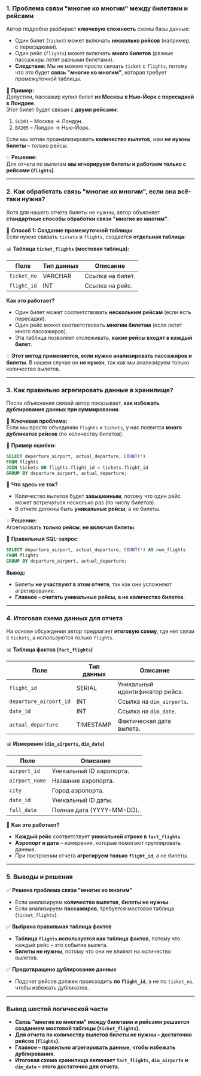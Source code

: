 ### **1. Проблема связи "многие ко многим" между билетами и рейсами**

Автор подробно разбирает **ключевую сложность** схемы базы данных:

- Один билет (`ticket`) может включать **несколько рейсов** (например, с пересадками).
- Один рейс (`flights`) может включать **много билетов** (разные пассажиры летят разными билетами).
- **Следствие:** Мы не можем просто связать `ticket` с `flights`, потому что это будет **связь "многие ко многим"**, которая требует промежуточной таблицы.

📌 **Пример:**  
Допустим, пассажир купил билет **из Москвы в Нью-Йорк с пересадкой в Лондоне**.  
Этот билет будет связан с **двумя рейсами**:

1. `SU101` – Москва → Лондон.
2. `BA205` – Лондон → Нью-Йорк.

Если мы хотим проанализировать **количество вылетов**, нам **не нужны билеты** – только рейсы.

💡 **Решение:**  
Для отчета по вылетам **мы игнорируем билеты и работаем только с рейсами (`flights`)**.

---

### **2. Как обработать связь "многие ко многим", если она всё-таки нужна?**

Хотя для нашего отчета билеты не нужны, автор объясняет **стандартные способы обработки связи "многие ко многим"**.

🔹 **Способ 1: Создание промежуточной таблицы**  
Если нужно связать `tickets` и `flights`, создается **отдельная таблица**:

📊 **Таблица `ticket_flights` (мостовая таблица):**

|Поле|Тип данных|Описание|
|---|---|---|
|`ticket_no`|VARCHAR|Ссылка на билет.|
|`flight_id`|INT|Ссылка на рейс.|

**Как это работает?**

- Один билет может соответствовать **нескольким рейсам** (если есть пересадки).
- Один рейс может соответствовать **многим билетам** (если летит много пассажиров).
- Эта таблица позволяет отслеживать, **какие рейсы входят в каждый билет**.

💡 **Этот метод применяется, если нужно анализировать пассажиров и билеты**. В нашем случае он **не нужен**, так как мы анализируем только количество вылетов.

---

### **3. Как правильно агрегировать данные в хранилище?**

После объяснения связей автор показывает, **как избежать дублирования данных при суммировании**.

📌 **Ключевая проблема:**  
Если мы просто объединим `flights` и `tickets`, у нас появится **много дубликатов рейсов** (по количеству билетов).

🔹 **Пример ошибки:**

```sql
SELECT departure_airport, actual_departure, COUNT(*)
FROM flights
JOIN tickets ON flights.flight_id = tickets.flight_id
GROUP BY departure_airport, actual_departure;
```

🔹 **Что здесь не так?**

- Количество вылетов будет **завышенным**, потому что один рейс может встречаться несколько раз (по числу билетов).
- В отчете должны быть **уникальные рейсы**, а не билеты.

💡 **Решение:**  
Агрегировать **только рейсы**, **не включая билеты**.

📌 **Правильный SQL-запрос:**

```sql
SELECT departure_airport, actual_departure, COUNT(*) AS num_flights
FROM flights
GROUP BY departure_airport, actual_departure;
```

**Вывод:**

- Билеты **не участвуют в этом отчете**, так как они усложняют агрегирование.
- **Главное – считать уникальные рейсы, а не количество билетов**.

---

### **4. Итоговая схема данных для отчета**

На основе обсуждения автор предлагает **итоговую схему**, где нет связи с `tickets`, а используются только `flights`.

📊 **Таблица фактов (`fact_flights`)**

|Поле|Тип данных|Описание|
|---|---|---|
|`flight_id`|SERIAL|Уникальный идентификатор рейса.|
|`departure_airport_id`|INT|Ссылка на `dim_airports`.|
|`date_id`|INT|Ссылка на `dim_date`.|
|`actual_departure`|TIMESTAMP|Фактическая дата вылета.|

📊 **Измерения (`dim_airports`, `dim_date`)**

|Поле|Описание|
|---|---|
|`airport_id`|Уникальный ID аэропорта.|
|`airport_name`|Название аэропорта.|
|`city`|Город аэропорта.|
|`date_id`|Уникальный ID даты.|
|`full_date`|Полная дата (YYYY-MM-DD).|

📌 **Как это работает?**

- **Каждый рейс** соответствует **уникальной строке в `fact_flights`**.
- **Аэропорт и дата** – измерения, которые помогают группировать данные.
- При построении отчета **агрегируем только `flight_id`**, а не билеты.

---

### **5. Выводы и решения**

✅ **Решена проблема связи "многие ко многим"**

- Если анализируем **количество вылетов**, **билеты не нужны**.
- Если анализируем **пассажиров**, требуется мостовая таблица (`ticket_flights`).

✅ **Выбрана правильная таблица фактов**

- **Таблица `flights` используется как таблица фактов**, потому что каждый рейс – это событие вылета.
- **Билеты не нужны**, потому что они не влияют на количество вылетов.

✅ **Предотвращено дублирование данных**

- Подсчет рейсов должен происходить **по `flight_id`**, а не по `ticket_no`, чтобы избежать дубликатов.

---

### **Вывод шестой логической части**

- **Связь "многие ко многим" между билетами и рейсами решается созданием мостовой таблицы (`ticket_flights`).**
- **Для отчета по количеству вылетов билеты не нужны – достаточно рейсов (`flights`).**
- **Главное – правильно агрегировать данные, чтобы избежать дублирования.**
- **Итоговая схема хранилища включает `fact_flights`, `dim_airports` и `dim_date` – этого достаточно для отчета.**
